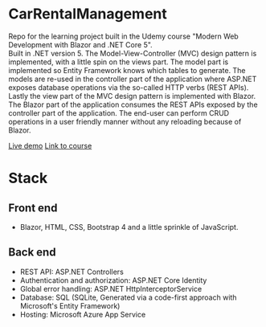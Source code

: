 # CarRentalManagement #
Repo for the learning project built in the Udemy course "Modern Web Development with Blazor and .NET Core 5".  
Built in .NET version 5.
The Model-View-Controller (MVC) design pattern is implemented, with a little spin on the views part. 
The model part is implemented so Entity Framework knows which tables to generate. 
The models are re-used in the controller part of the application where ASP.NET exposes database operations via the so-called HTTP verbs (REST APIs). 
Lastly the view part of the MVC design pattern is implemented with Blazor. The Blazor part of the application consumes the REST APIs exposed by the controller part of the application. The end-user can perform CRUD operations in a user friendly manner without any reloading because of Blazor.

[Live demo](https://carrentalmanagement.azurewebsites.net/ "Live demo")
[Link to course](https://www.udemy.com/course/modern-web-development-with-blazor-and-net-core-5 "Link to course")

# Stack #
## Front end ##
* Blazor, HTML, CSS, Bootstrap 4 and a little sprinkle of JavaScript.

## Back end ##
* REST API: ASP.NET Controllers
* Authentication and authorization: ASP.NET Core Identity
* Global error handling: ASP.NET HttpInterceptorService
* Database: SQL (SQLite, Generated via a code-first approach with Microsoft's Entity Framework)
* Hosting: Microsoft Azure App Service
